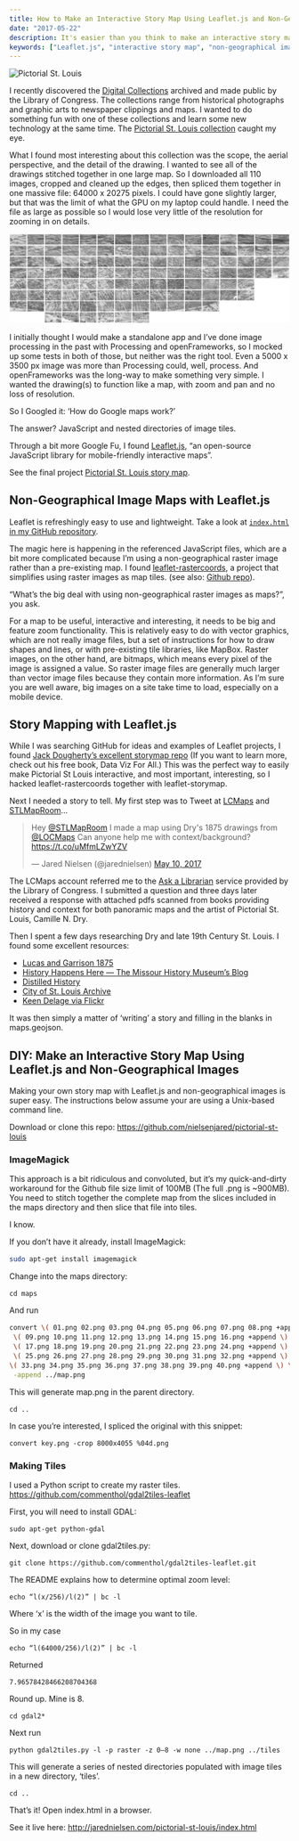 ```yaml
---
title: How to Make an Interactive Story Map Using Leaflet.js and Non-Geographical Images
date: "2017-05-22"
description: It's easier than you think to make an interactive story map with Leaflet.js and non-geographical images. This tutorial walks you through how I did it using the Pictorial St. Louis collection from the Library of Congress.
keywords: ["Leaflet.js", "interactive story map", "non-geographical images"]
---
```

![Pictorial St. Louis](jarednielsen-make-interactive-story-map-leaflet-non-geographical-images.png)

I recently discovered the [Digital Collections](https://www.loc.gov/collections/) archived and made public by the Library of Congress. The collections range from historical photographs and graphic arts to newspaper clippings and maps. I wanted to do something fun with one of these collections and learn some new technology at the same time. The [Pictorial St. Louis collection](https://www.loc.gov/resource/g4164sm.gpm00001/?sp=1) caught my eye.

What I found most interesting about this collection was the scope, the aerial perspective, and the detail of the drawing. I wanted to see all of the drawings stitched together in one large map. So I downloaded all 110 images, cropped and cleaned up the edges, then spliced them together in one massive file: 64000 x 20275 pixels. I could have gone slightly larger, but that was the limit of what the GPU on my laptop could handle. I need the file as large as possible so I would lose very little of the resolution for zooming in on details.

![The compiled map image](jarednielsen-make-interactive-story-map-leaflet-non-geographical-images-compiled.png)

I initially thought I would make a standalone app and I’ve done image processing in the past with Processing and openFrameworks, so I mocked up some tests in both of those, but neither was the right tool. Even a 5000 x 3500 px image was more than Processing could, well, process. And openFrameworks was the long-way to make something very simple. I wanted the drawing(s) to function like a map, with zoom and pan and no loss of resolution.

So I Googled it: ‘How do Google maps work?’

The answer? JavaScript and nested directories of image tiles.

Through a bit more Google Fu, I found [Leaflet.js](http://leafletjs.com/), “an open-source JavaScript library for mobile-friendly interactive maps”.

See the final project [Pictorial St. Louis story map](http://jarednielsen.com/pictorial-st-louis/index.html).

## Non-Geographical Image Maps with Leaflet.js

Leaflet is refreshingly easy to use and lightweight. Take a look at [`index.html` in my GitHub repository](https://github.com/nielsenjared/pictorial-st-louis/blob/master/index.html).

The magic here is happening in the referenced JavaScript files, which are a bit more complicated because I’m using a non-geographical raster image rather than a pre-existing map. I found [leaflet-rastercoords](https://commenthol.github.io/leaflet-rastercoords/), a project that simplifies using raster images as map tiles. (see also: [Github repo](https://github.com/commenthol/leaflet-rastercoords)).

“What’s the big deal with using non-geographical raster images as maps?”, you ask.

For a map to be useful, interactive and interesting, it needs to be big and feature zoom functionality. This is relatively easy to do with vector graphics, which are not really image files, but a set of instructions for how to draw shapes and lines, or with pre-existing tile libraries, like MapBox. Raster images, on the other hand, are bitmaps, which means every pixel of the image is assigned a value. So raster image files are generally much larger than vector image files because they contain more information. As I’m sure you are well aware, big images on a site take time to load, especially on a mobile device.

## Story Mapping with Leaflet.js

While I was searching GitHub for ideas and examples of Leaflet projects, I found [Jack Dougherty’s excellent storymap repo](https://github.com/jackdougherty/leaflet-storymap) (If you want to learn more, check out his free book, Data Viz For All.) This was the perfect way to easily make Pictorial St Louis interactive, and most important, interesting, so I hacked leaflet-rastercoords together with leaflet-storymap.

Next I needed a story to tell. My first step was to Tweet at [LCMaps](https://twitter.com/LOCMaps) and [STLMapRoom](https://twitter.com/STLMapRoom)…

<blockquote class="twitter-tweet" data-lang="en"><p lang="en" dir="ltr">Hey <a href="https://twitter.com/STLMapRoom?ref_src=twsrc%5Etfw">@STLMapRoom</a> I made a map using Dry&#39;s 1875 drawings from <a href="https://twitter.com/LOCMaps?ref_src=twsrc%5Etfw">@LOCMaps</a> Can anyone help me with context/background? <a href="https://t.co/uMfmLZwYZV">https://t.co/uMfmLZwYZV</a></p>&mdash; Jared Nielsen (@jarednielsen) <a href="https://twitter.com/jarednielsen/status/862307223334268929?ref_src=twsrc%5Etfw">May 10, 2017</a></blockquote>
<script async src="https://platform.twitter.com/widgets.js" charset="utf-8"></script>


The LCMaps account referred me to the [Ask a Librarian](https://www.loc.gov/rr/askalib/) service provided by the Library of Congress. I submitted a question and three days later received a response with attached pdfs scanned from books providing history and context for both panoramic maps and the artist of Pictorial St. Louis, Camille N. Dry.

Then I spent a few days researching Dry and late 19th Century St. Louis. I found some excellent resources:

* [Lucas and Garrison 1875](http://lucasandgarrison.com/homepage/introduction/the-maps/)
* [History Happens Here — The Missour History Museum’s Blog](http://www.historyhappenshere.org/node/7694)
* [Distilled History](https://www.distilledhistory.com/)
* [City of St. Louis Archive](https://www.stlouis-mo.gov/archive/neighborhood-histories-norbury-wayman/bissell/works4.htm)
* [Keen Delage via Flickr](https://www.flickr.com/photos/73762611@N00/5992654457)

It was then simply a matter of ‘writing’ a story and filling in the blanks in maps.geojson.

## DIY: Make an Interactive Story Map Using Leaflet.js and Non-Geographical Images

Making your own story map with Leaflet.js and non-geographical images is super easy. The instructions below assume your are using a Unix-based command line.

Download or clone this repo: https://github.com/nielsenjared/pictorial-st-louis

### ImageMagick

This approach is a bit ridiculous and convoluted, but it’s my quick-and-dirty workaround for the Github file size limit of 100MB (The full .png is ~900MB). You need to stitch together the complete map from the slices included in the maps directory and then slice that file into tiles.

I know.

If you don’t have it already, install ImageMagick:
```sh 
sudo apt-get install imagemagick
```

Change into the maps directory:
```
cd maps
```

And run
```sh 
convert \( 01.png 02.png 03.png 04.png 05.png 06.png 07.png 08.png +append \) \
 \( 09.png 10.png 11.png 12.png 13.png 14.png 15.png 16.png +append \) \
 \( 17.png 18.png 19.png 20.png 21.png 22.png 23.png 24.png +append \) \
 \( 25.png 26.png 27.png 28.png 29.png 30.png 31.png 32.png +append \) \
\( 33.png 34.png 35.png 36.png 37.png 38.png 39.png 40.png +append \) \
 -append ../map.png
```
This will generate map.png in the parent directory.
```
cd ..
```
In case you’re interested, I spliced the original with this snippet:
```
convert key.png -crop 8000x4055 %04d.png
```

### Making Tiles

I used a Python script to create my raster tiles. https://github.com/commenthol/gdal2tiles-leaflet

First, you will need to install GDAL:

```
sudo apt-get python-gdal
```

Next, download or clone gdal2tiles.py:
```
git clone https://github.com/commenthol/gdal2tiles-leaflet.git
```

The README explains how to determine optimal zoom level:
```
echo “l(x/256)/l(2)” | bc -l
```
Where ‘x’ is the width of the image you want to tile.

So in my case
```
echo “l(64000/256)/l(2)” | bc -l
```
Returned
```
7.96578428466208704368
```
Round up. Mine is 8.
```
cd gdal2*
```
Next run
```
python gdal2tiles.py -l -p raster -z 0–8 -w none ../map.png ../tiles
```

This will generate a series of nested directories populated with image tiles in a new directory, ‘tiles’.
```
cd ..
```
That’s it! Open index.html in a browser.

See it live here: http://jarednielsen.com/pictorial-st-louis/index.html